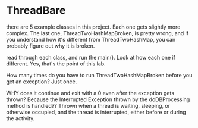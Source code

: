 # ThreadBare

there are 5 example classes in this project.
Each one gets slightly more complex. The last one, ThreadTwoHashMapBroken, is pretty wrong,
and if you understand how it's different from ThreadTwoHashMap, you can probably figure out why it is broken.

read through each class, and run the main().
Look at how each one if different.
Yes, that's the point of this lab.

How many times do you have to run ThreadTwoHashMapBroken before you get
an exception? Just once.


WHY does it continue and exit with a 0 even after
the exception gets thrown? 
Because the Interrupted Exception thrown by the doDBProcessing method is handled??
Thrown when a thread is waiting, sleeping, or otherwise occupied, and the thread is interrupted, either before or during the activity.

